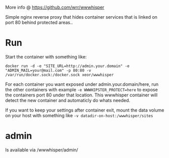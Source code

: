 More info @ https://github.com/wrr/wwwhisper

Simple nginx reverse proxy that hides container services that is linked on port 80 behind protected areas..

# Run #

Start the container with something like:

    docker run -d -e "SITE_URL=http://admin.your.domain" -e "ADMIN_MAIL=your@mail.com" -p 80:80 -v /var/run/docker.sock:/docker.sock xeor/wwwhisper

For each container you want exposed under admin.your.domain/here, run the other containers with example `-e WWWHIPSTER_PROTECT=here` to expose the containers port 80 under that location.
This wwwhisper container will detect the new container and automaticly do whats needed.

If you want to keep your settings after container exit, mount the data volume on your host with something like `-v datadir-on-host:/wwwhisper/sites`

# admin #
Is available via /wwwhisper/admin/

